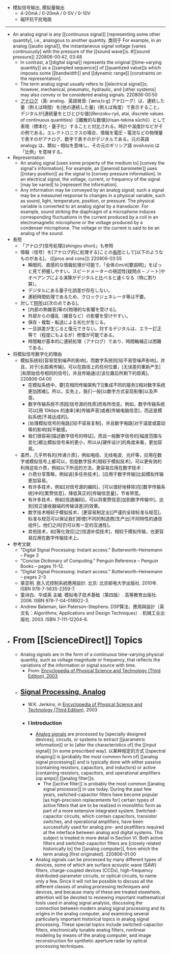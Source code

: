 - 模拟信号输出, 模拟量输出
    - 4-20mA / 0-20mA / 0-5V / 0-10V
    - 磁环抗干扰电路
- ---
- An analog signal is any [[continuous signal]] [representing some other quantity], i.e., analogous to another quantity. 类同于 For example, in an analog [[audio signal]], the instantaneous signal voltage [varies continuously] with the pressure of the [[sound wave]]s. #[[sound pressure]]
220806-00:42, 03:48
    - In contrast, a [[digital signal]] represents the original [[time-varying quantity]] as a [[sampled sequence]] of [[quantized value]]s which imposes some [[bandwidth]] and [[dynamic range]] [constraints on the representation].
    - The term analog signal usually refers to [[electrical signal]]s; however, mechanical, pneumatic, hydraulic, and [other systems] may also convey or be considered analog signals.
220806-00:50
    - [アナログ](https://ja.wikipedia.org/wiki/%E3%82%A2%E3%83%8A%E3%83%AD%E3%82%B0)（英: analog、英語発音: [ˈænəˌlɔːg] アナローグ）は、連続した量（例えば時間）を[他の連続した量]（例えば角度）で表示すること。デジタルが[連続量をとびとびな値](Renzoku-ryō, atai, discrete values of continuous quantities)（[離散的な数値](risan-tekina sūchi)）として表現（標本化・量子化）することと対比される。時計や温度計などがその例である。エレクトロニクスの場合、情報を電圧・電流などの物理量で表すのがアナログ、数字で表すのがデジタルである。元の英語 analogy は、類似・相似を意味し、その元のギリシア語 αναλογία は「比例」を意味する。
- Representation
    - An analog signal [uses some property of the medium to] [convey the signal's information]. For example, an [[aneroid barometer]] uses [[rotary position]] as the signal to [convey pressure information]. In an electrical signal, the voltage, current, or frequency of the signal [may be varied] to [represent the information].
    - Any information may be conveyed by an analog signal; such a signal may be a measured response to changes in a physical variable, such as sound, light, temperature, position, or pressure. The physical variable is converted to an analog signal by a transducer. For example, sound striking the diaphragm of a microphone induces corresponding fluctuations in the current produced by a coil in an electromagnetic microphone or the voltage produced by a condenser microphone. The voltage or the current is said to be an analog of the sound.
- 長短
    - 「アナログ[信号処理](shingou shori)」も参照
    - 情報（信号）を[アナログ的に処理する]ことの[長所](chousho)として[以下のようなものがある]。 ([[pros and cons]])
220806-03:55
        - 瞬間的、直感的な情報処理が可能で、「全体のm/d[要説明]」をぱっと見て把握しやすい。スピードメーターの視認性[疑問点 – ノート]やオペアンプによる演算がデジタルと比べると速くなる（特に割り算）。
        - デジタルにある量子化誤差が存在しない。
        - 連続時間処理であるため、クロックジェネレータ等は不要。
    - 対して[短所](tansho)は[次の点である]。
        - [内部の熱雑音]等の[物理的な影響を受ける]。
        - 外部からの擾乱（雑音など）の影響を受けやすい。
        - 保存・複製・転送による劣化が生じる。
        - 一旦誤差が生じると復元できない。対するデジタルは、エラー訂正等で（程度にもよるが）修復が可能である。
        - 時間軸が基本的に連続処理（アナログ）であり、時間軸補正は困難である。
- 将模拟信号数字化的理由
    - 模拟系统较[容易受到噪声的影响]，而数字系统则[较不易受噪声影响]。并且，对于[长距离传输]，可以在路径上的任何位置，[无误差的重新产生][和原始信号相同的信号]，并且传输通过[该位置后所剩下的距离]。
220806-04:00
        - 在模拟系统中，要[在相同传输架构下][集成不同的服务][相对数字系统更加困难]。所以，实务上，我们一般[以数字方式呈现影像]以及声音。
        - 数字传输系统不须因[信号源的性质]而有所改变。例如，数字传输系统可以[用 10kbps 的速率]来[传输声音]或者[传输电脑信息]，而这是模拟系统[不易达成的]。
        - [处理模拟信号的电路][较不容易复制]，并且数字电路[对于温度或震动等的影响]较不敏感。
        - 我们很容易[描述数字信号的特征]，而且一般数字信号的[幅度范围与变化]都比模拟信号来的更小，所以从[硬件设计]的角度来看，更加容易。
    - 虽然，几乎所有的[传递介质]，例如电缆、无线电波、光纤等，应用在数字或模拟信号上都可以，但是数字技术[相较于模拟技术]，可以更有效的利用这些介质，例如以下所说的方法，更容易应用在数字技术：
        - 介质分享策略，例如说[多任务技术]，[应用于数字传输]比起模拟传输更加容易。
        - 有许多技术，例如[对信号源的编码]，[可以很好地移除]在[数字传输系统]中的[累赘信息]，降低真正的[传输信息量]，节省带宽。
        - 有许多技术，例如[信道编码]，可以将累赘信息[加到数字传输中]，达到[校正接收器端的传输误差]的效果。
        - 数字技术相较于模拟技术，[更容易制定出][严谨的全球标准与规范]。标准与规范可以保证我们即使[不同的制造商]生产出[不同特性的通信组件]，他们之间[仍可以有一定的互通性]。
        - 其他技术，如[等化效应]之[信道补偿技术]，相较于模拟传输，也更容易应用在数字传输技术上。
- 参考文献
    - "Digital Signal Processing: Instant access." Butterworth-Heinemann – Page 3
    - "Concise Dictionary of Computing." Penguin Reference – Penguin Books – pages 11–12.
    - "Digital Signal Processing: Instant access." Butterworth-Heinemann – pages 2–3
    - 章亚明. 嵌入式控制系統應用設計. 北京: 北京邮电大学出版社. 2010年. ISBN 978-7-5635-2359-7.
    - 童诗白、华成英 主编. 模拟电子技术基础（第四版）. 高等教育出版社. 2006. ISBN 978-7-04-018922-3.
    - Andrew Bateman, Iain Paterson-Stephens. DSP算法、應用與設計（英文名：Algorithms, Applications and Design Techniques）. 机械工业出版社. 2003. ISBN 7-111-12204-6.
- # From [[ScienceDirect]] Topics
    - Analog signals are in the form of a continuous time-varying physical quantity, such as voltage magnitude or frequency, that reflects the variations of the information or signal source with time.
        - From: [Encyclopedia of Physical Science and Technology (Third Edition), 2003](https://www.sciencedirect.com/science/article/pii/B0122274105001654)
    - ## [Signal Processing, Analog](https://www.sciencedirect.com/science/article/pii/B0122274105006864)
        - W.K. Jenkins, in [Encyclopedia of Physical Science and Technology (Third Edition)](https://www.sciencedirect.com/referencework/9780122274107/encyclopedia-of-physical-science-and-technology), 2003
        - ### I Introduction
            - [Analog signals](https://www.sciencedirect.com/topics/engineering/analog-signal) are processed by [specially designed devices], circuits, or systems to extract [[parametric information]] or to [alter the characteristics of] the [[input signal]] [in some prescribed way]. 以某种规定的方式 [[spectral shaping]] is [probably the most common form of] [[analog signal processing]] and is typically done with either passive (containing resistors, capacitors, and inductors) or active [containing resistors, capacitors, and operational amplifiers (op amps)] [[analog filter]]s. 
                - The [[active filter]] is probably the most common [[analog signal processor]] in use today. During the past few years, switched-capacitor filters have become popular [as high-precision replacements for] certain types of active filters that are to be realized in monolithic form as part of a more extensive integrated system. Switched-capacitor circuits, which contain capacitors, transistor switches, and operational amplifiers, have been successfully used for analog pre- and postfilters required at the interface between analog and digital systems. This subject is treated in more detail in Section VI. Both active filters and switched-capacitor filters are [closely related historically to] the [[analog computer]], from which the term analog [first originated].
220806-01:00
            - Analog signals can be processed by many different types of devices, some of which are surface acoustic wave (SAW) filters, charge-coupled devices (CCDs), high-frequency distributed-parameter circuits, or optical circuits, to name only a few. Since it will not be possible to discuss all the different classes of analog processing techniques and devices, and because many of these are treated elsewhere, attention will be devoted to reviewing important mathematical tools used in analog signal analysis, discussing the connection between modern analog signal processing and its origins in the analog computer, and examining several particularly important historical topics in analog signal processing. These special topics include switched-capacitor filters, electronically tunable analog filters, nonlinear modeling by means of the analog computer, and image reconstruction for synthetic aperture radar by optical processing techniques.
